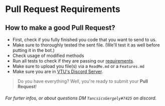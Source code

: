 # Pull Request Requirements

## How to make a good Pull Request?
* First, check if you fully finished you code that you want to send to us.
* Make sure to thoroughly tested the sent file. (We'll test it as well before putting it in the bot.)
* Check usage of modified methods
* Run all tests to check if they are passing our [requirements](https://github.com/TancsicsGergely/VTU-Discord-Bot/blob/master/CONTRIBUTING.md).
* Make sure to upload you file(s) via a `ReadMe.md` or a `Features.md`
* Make sure you are in [VTU's Discord Server](https://discord.gg/FPmkkRW).
> Do you have everything? Well, you're ready to submit your **Pull Request**!

###### For furter infos, or about questions DM `TancsicsGergely#7425` on discord.
